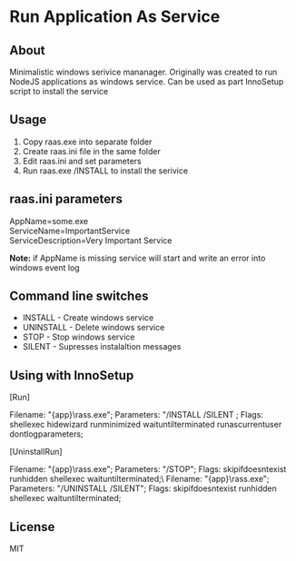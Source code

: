 # Run Application As Service

## About

Minimalistic windows serivice mananager. Originally was created to run NodeJS applications as windows service. Can be used as part InnoSetup script to install the service 

## Usage

1. Copy raas.exe into separate folder
2. Create raas.ini file in the same folder
3. Edit raas.ini and set parameters 
4. Run raas.exe /INSTALL to install the serivice

## raas.ini parameters

AppName=some.exe\
ServiceName=ImportantService\
ServiceDescription=Very Important Service

**Note:** if AppName is missing service will start and write an error into windows event log

## Command line switches

- INSTALL - Create windows service
- UNINSTALL - Delete windows service
- STOP - Stop windows service
- SILENT - Supresses instalaltion messages

## Using with InnoSetup

[Run]

Filename: "{app}\rass.exe"; Parameters: "/INSTALL /SILENT ; Flags: shellexec hidewizard runminimized waituntilterminated runascurrentuser dontlogparameters; 

[UninstallRun]

Filename: "{app}\rass.exe"; Parameters: "/STOP"; Flags: skipifdoesntexist runhidden shellexec waituntilterminated;\ 
Filename: "{app}\rass.exe"; Parameters: "/UNINSTALL /SILENT"; Flags: skipifdoesntexist runhidden shellexec waituntilterminated; 

## License 

MIT
